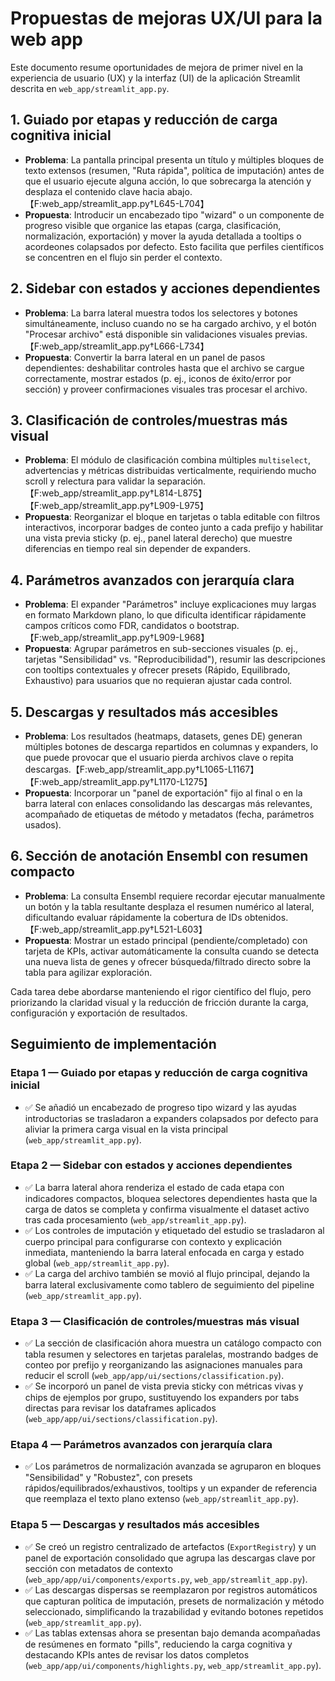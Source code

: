 # Propuestas de mejoras UX/UI para la web app

Este documento resume oportunidades de mejora de primer nivel en la experiencia de usuario (UX) y la interfaz (UI) de la aplicación Streamlit descrita en `web_app/streamlit_app.py`.

## 1. Guiado por etapas y reducción de carga cognitiva inicial
- **Problema**: La pantalla principal presenta un título y múltiples bloques de texto extensos (resumen, "Ruta rápida", política de imputación) antes de que el usuario ejecute alguna acción, lo que sobrecarga la atención y desplaza el contenido clave hacia abajo.【F:web_app/streamlit_app.py†L645-L704】
- **Propuesta**: Introducir un encabezado tipo "wizard" o un componente de progreso visible que organice las etapas (carga, clasificación, normalización, exportación) y mover la ayuda detallada a tooltips o acordeones colapsados por defecto. Esto facilita que perfiles científicos se concentren en el flujo sin perder el contexto.

## 2. Sidebar con estados y acciones dependientes
- **Problema**: La barra lateral muestra todos los selectores y botones simultáneamente, incluso cuando no se ha cargado archivo, y el botón "Procesar archivo" está disponible sin validaciones visuales previas.【F:web_app/streamlit_app.py†L666-L734】
- **Propuesta**: Convertir la barra lateral en un panel de pasos dependientes: deshabilitar controles hasta que el archivo se cargue correctamente, mostrar estados (p. ej., iconos de éxito/error por sección) y proveer confirmaciones visuales tras procesar el archivo.

## 3. Clasificación de controles/muestras más visual
- **Problema**: El módulo de clasificación combina múltiples `multiselect`, advertencias y métricas distribuidas verticalmente, requiriendo mucho scroll y relectura para validar la separación.【F:web_app/streamlit_app.py†L814-L875】【F:web_app/streamlit_app.py†L909-L975】
- **Propuesta**: Reorganizar el bloque en tarjetas o tabla editable con filtros interactivos, incorporar badges de conteo junto a cada prefijo y habilitar una vista previa sticky (p. ej., panel lateral derecho) que muestre diferencias en tiempo real sin depender de expanders.

## 4. Parámetros avanzados con jerarquía clara
- **Problema**: El expander "Parámetros" incluye explicaciones muy largas en formato Markdown plano, lo que dificulta identificar rápidamente campos críticos como FDR, candidatos o bootstrap.【F:web_app/streamlit_app.py†L909-L968】
- **Propuesta**: Agrupar parámetros en sub-secciones visuales (p. ej., tarjetas "Sensibilidad" vs. "Reproducibilidad"), resumir las descripciones con tooltips contextuales y ofrecer presets (Rápido, Equilibrado, Exhaustivo) para usuarios que no requieran ajustar cada control.

## 5. Descargas y resultados más accesibles
- **Problema**: Los resultados (heatmaps, datasets, genes DE) generan múltiples botones de descarga repartidos en columnas y expanders, lo que puede provocar que el usuario pierda archivos clave o repita descargas.【F:web_app/streamlit_app.py†L1065-L1167】【F:web_app/streamlit_app.py†L1170-L1275】
- **Propuesta**: Incorporar un "panel de exportación" fijo al final o en la barra lateral con enlaces consolidando las descargas más relevantes, acompañado de etiquetas de método y metadatos (fecha, parámetros usados).

## 6. Sección de anotación Ensembl con resumen compacto
- **Problema**: La consulta Ensembl requiere recordar ejecutar manualmente un botón y la tabla resultante desplaza el resumen numérico al lateral, dificultando evaluar rápidamente la cobertura de IDs obtenidos.【F:web_app/streamlit_app.py†L521-L603】
- **Propuesta**: Mostrar un estado principal (pendiente/completado) con tarjeta de KPIs, activar automáticamente la consulta cuando se detecta una nueva lista de genes y ofrecer búsqueda/filtrado directo sobre la tabla para agilizar exploración.

Cada tarea debe abordarse manteniendo el rigor científico del flujo, pero priorizando la claridad visual y la reducción de fricción durante la carga, configuración y exportación de resultados.

## Seguimiento de implementación

### Etapa 1 — Guiado por etapas y reducción de carga cognitiva inicial
- ✅ Se añadió un encabezado de progreso tipo wizard y las ayudas introductorias se trasladaron a expanders colapsados por defecto para aliviar la primera carga visual en la vista principal (`web_app/streamlit_app.py`).

### Etapa 2 — Sidebar con estados y acciones dependientes
- ✅ La barra lateral ahora renderiza el estado de cada etapa con indicadores compactos, bloquea selectores dependientes hasta que la carga de datos se completa y confirma visualmente el dataset activo tras cada procesamiento (`web_app/streamlit_app.py`).
- ✅ Los controles de imputación y etiquetado del estudio se trasladaron al cuerpo principal para configurarse con contexto y explicación inmediata, manteniendo la barra lateral enfocada en carga y estado global (`web_app/streamlit_app.py`).
- ✅ La carga del archivo también se movió al flujo principal, dejando la barra lateral exclusivamente como tablero de seguimiento del pipeline (`web_app/streamlit_app.py`).

### Etapa 3 — Clasificación de controles/muestras más visual
- ✅ La sección de clasificación ahora muestra un catálogo compacto con tabla resumen y selectores en tarjetas paralelas, mostrando badges de conteo por prefijo y reorganizando las asignaciones manuales para reducir el scroll (`web_app/app/ui/sections/classification.py`).
- ✅ Se incorporó un panel de vista previa sticky con métricas vivas y chips de ejemplos por grupo, sustituyendo los expanders por tabs directas para revisar los dataframes aplicados (`web_app/app/ui/sections/classification.py`).

### Etapa 4 — Parámetros avanzados con jerarquía clara
- ✅ Los parámetros de normalización avanzada se agruparon en bloques "Sensibilidad" y "Robustez", con presets rápidos/equilibrados/exhaustivos, tooltips y un expander de referencia que reemplaza el texto plano extenso (`web_app/streamlit_app.py`).

### Etapa 5 — Descargas y resultados más accesibles
- ✅ Se creó un registro centralizado de artefactos (`ExportRegistry`) y un panel de exportación consolidado que agrupa las descargas clave por sección con metadatos de contexto (`web_app/app/ui/components/exports.py`, `web_app/streamlit_app.py`).
- ✅ Las descargas dispersas se reemplazaron por registros automáticos que capturan política de imputación, presets de normalización y método seleccionado, simplificando la trazabilidad y evitando botones repetidos (`web_app/streamlit_app.py`).
- ✅ Las tablas extensas ahora se presentan bajo demanda acompañadas de resúmenes en formato "pills", reduciendo la carga cognitiva y destacando KPIs antes de revisar los datos completos (`web_app/app/ui/components/highlights.py`, `web_app/streamlit_app.py`).
